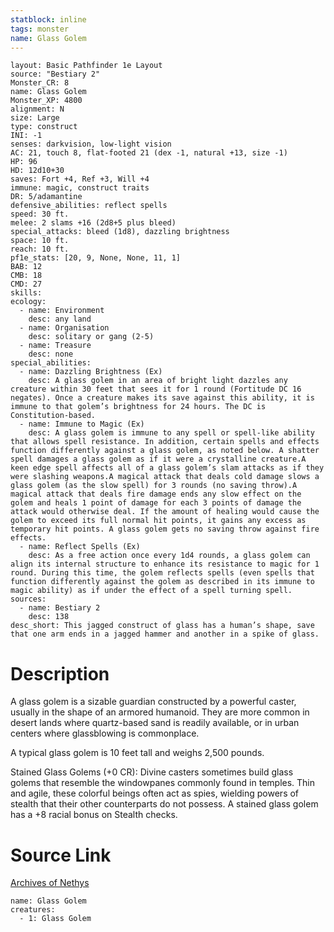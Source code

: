 ```yaml
---
statblock: inline
tags: monster
name: Glass Golem
---
```

```statblock
layout: Basic Pathfinder 1e Layout
source: "Bestiary 2"
Monster_CR: 8
name: Glass Golem
Monster_XP: 4800
alignment: N
size: Large
type: construct
INI: -1
senses: darkvision, low-light vision
AC: 21, touch 8, flat-footed 21 (dex -1, natural +13, size -1)
HP: 96
HD: 12d10+30
saves: Fort +4, Ref +3, Will +4
immune: magic, construct traits
DR: 5/adamantine
defensive_abilities: reflect spells
speed: 30 ft.
melee: 2 slams +16 (2d8+5 plus bleed)
special_attacks: bleed (1d8), dazzling brightness
space: 10 ft.
reach: 10 ft.
pf1e_stats: [20, 9, None, None, 11, 1]
BAB: 12
CMB: 18
CMD: 27
skills: 
ecology:
  - name: Environment
    desc: any land
  - name: Organisation
    desc: solitary or gang (2-5)
  - name: Treasure
    desc: none
special_abilities:
  - name: Dazzling Brightness (Ex)
    desc: A glass golem in an area of bright light dazzles any creature within 30 feet that sees it for 1 round (Fortitude DC 16 negates). Once a creature makes its save against this ability, it is immune to that golem’s brightness for 24 hours. The DC is Constitution-based.
  - name: Immune to Magic (Ex)
    desc: A glass golem is immune to any spell or spell-like ability that allows spell resistance. In addition, certain spells and effects function differently against a glass golem, as noted below. A shatter spell damages a glass golem as if it were a crystalline creature.A keen edge spell affects all of a glass golem’s slam attacks as if they were slashing weapons.A magical attack that deals cold damage slows a glass golem (as the slow spell) for 3 rounds (no saving throw).A magical attack that deals fire damage ends any slow effect on the golem and heals 1 point of damage for each 3 points of damage the attack would otherwise deal. If the amount of healing would cause the golem to exceed its full normal hit points, it gains any excess as temporary hit points. A glass golem gets no saving throw against fire effects.
  - name: Reflect Spells (Ex)
    desc: As a free action once every 1d4 rounds, a glass golem can align its internal structure to enhance its resistance to magic for 1 round. During this time, the golem reflects spells (even spells that function differently against the golem as described in its immune to magic ability) as if under the effect of a spell turning spell.
sources:
  - name: Bestiary 2
    desc: 138
desc_short: This jagged construct of glass has a human’s shape, save that one arm ends in a jagged hammer and another in a spike of glass.
```
# Description
A glass golem is a sizable guardian constructed by a powerful caster, usually in the shape of an armored humanoid. They are more common in desert lands where quartz-based sand is readily available, or in urban centers where glassblowing is commonplace.

A typical glass golem is 10 feet tall and weighs 2,500 pounds.

Stained Glass Golems (+0 CR): Divine casters sometimes build glass golems that resemble the windowpanes commonly found in temples. Thin and agile, these colorful beings often act as spies, wielding powers of stealth that their other counterparts do not possess. A stained glass golem has a +8 racial bonus on Stealth checks.
# Source Link
[Archives of Nethys](https://aonprd.com/MonsterDisplay.aspx?ItemName=Glass%20Golem)
```encounter-table
name: Glass Golem
creatures:
  - 1: Glass Golem
```
